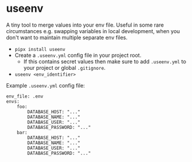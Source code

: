 # useenv

A tiny tool to merge values into your env file. 
Useful in some rare circumstances e.g. swapping variables in local development,
when you don't want to maintain multiple separate env files.  

* `pipx install useenv`
* Create a `.useenv.yml` config file in your project root. 
  * If this contains secret values then make sure to add `.useenv.yml` to your project or global `.gitignore`.
* `useenv <env_identifier>`

Example `.useenv.yml` config file:

```
env_file: .env
envs:
    foo:
        DATABASE_HOST: "..."
        DATABASE_NAME: "..."
        DATABASE_USER: "..."
        DATABASE_PASSWORD: "..."
    bar:
        DATABASE_HOST: "..."
        DATABASE_NAME: "..."
        DATABASE_USER: "..."
        DATABASE_PASSWORD: "..."
```
